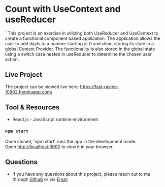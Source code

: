 # Count with UseContext and useReducer
`
This project is an exercise in utilizing both UseReducer and UseContext to create a functional component based application. The application allows the user to add digits to a number starting at 0 and clear, storing its state in a global Context Provider. The functionality is also stored in the global state using a switch case nested in useReducer to determine the chosen user action. 


## Live Project
The project can be viewed live here: https://fast-ravine-10902.herokuapp.com/

## Tool & Resources
* React.js - JavaScript runtime environment



### `npm start`
Once cloned, 'npm start' runs the app in the development mode.\
Open [http://localhost:3000](http://localhost:3000) to view it in your browser.


## Questions
* If you have any questions about this project, please reach out to me  through <a href="https://github.com/mcilhaggis">Github</a>  or via <a href="mailto: rachmcilh@gmail.com">Email</a>
